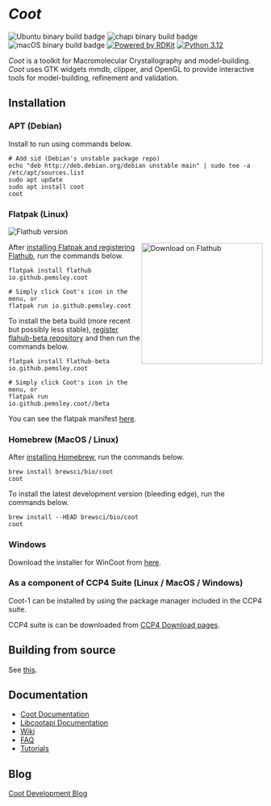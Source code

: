 # *Coot*

![Ubuntu binary build badge](https://github.com/pemsley/coot/actions/workflows/build-coot-ubuntu.yml/badge.svg)
![chapi binary build badge](https://github.com/pemsley/coot/actions/workflows/build-libcootapi-ubuntu.yml/badge.svg)
![macOS binary build badge](https://github.com/pemsley/coot/actions/workflows/build-coot-macos.yml/badge.svg)
[![Powered by RDKit](https://img.shields.io/badge/Powered%20by-RDKit-3838ff.svg?logo=data:image/png;base64,iVBORw0KGgoAAAANSUhEUgAAABAAAAAQBAMAAADt3eJSAAAABGdBTUEAALGPC/xhBQAAACBjSFJNAAB6JgAAgIQAAPoAAACA6AAAdTAAAOpgAAA6mAAAF3CculE8AAAAFVBMVEXc3NwUFP8UPP9kZP+MjP+0tP////9ZXZotAAAAAXRSTlMAQObYZgAAAAFiS0dEBmFmuH0AAAAHdElNRQfmAwsPGi+MyC9RAAAAQElEQVQI12NgQABGQUEBMENISUkRLKBsbGwEEhIyBgJFsICLC0iIUdnExcUZwnANQWfApKCK4doRBsKtQFgKAQC5Ww1JEHSEkAAAACV0RVh0ZGF0ZTpjcmVhdGUAMjAyMi0wMy0xMVQxNToyNjo0NyswMDowMDzr2J4AAAAldEVYdGRhdGU6bW9kaWZ5ADIwMjItMDMtMTFUMTU6MjY6NDcrMDA6MDBNtmAiAAAAAElFTkSuQmCC)](https://www.rdkit.org/)
[![Python 3.12](https://img.shields.io/badge/python-3.12-blue.svg)](https://www.python.org/downloads/release/python-3129/)

*Coot* is a toolkit for Macromolecular Crystallography and
model-building.  *Coot* uses GTK widgets
mmdb, clipper, and OpenGL to provide interactive tools for model-building,
refinement and validation.

## Installation

### APT (Debian)

Install to run using commands below.

```shell
# Add sid (Debian's unstable package repo)
echo "deb http://deb.debian.org/debian unstable main" | sudo tee -a /etc/apt/sources.list
sudo apt update
sudo apt install coot
coot
```

### Flatpak (Linux)

![Flathub version](https://img.shields.io/flathub/v/io.github.pemsley.coot.svg?logo=flatpak&logoColor=white&color=blue&style=flat)

<div>
  <a href="https://flathub.org/apps/io.github.pemsley.coot">
    <img width='240' alt='Download on Flathub' src='https://dl.flathub.org/assets/badges/flathub-badge-en.svg' align="right"/>
  </a>
</div>

After [installing Flatpak and registering Flathub](https://flatpak.org/setup/), run the commands below.

```shell
flatpak install flathub io.github.pemsley.coot

# Simply click Coot's icon in the menu, or
flatpak run io.github.pemsley.coot
```

To install the beta build (more recent but possibly less stable), [register flahub-beta repository](https://github.com/flathub/io.github.pemsley.coot?tab=readme-ov-file#beta-build) and then run the commands below.

```shell
flatpak install flathub-beta io.github.pemsley.coot

# Simply click Coot's icon in the menu, or
flatpak run io.github.pemsley.coot//beta
```

You can see the flatpak manifest [here](https://github.com/flathub/io.github.pemsley.coot).

### Homebrew (MacOS / Linux)

After [installing Homebrew](https://brew.sh/), run the commands below.

```shell
brew install brewsci/bio/coot
coot
```

To install the latest development version (bleeding edge), run the commands below.

```shell
brew install --HEAD brewsci/bio/coot
coot
```

### Windows

Download the installer for WinCoot from [here](https://bernhardcl.github.io/coot/wincoot-download.html).

### As a component of CCP4 Suite (Linux / MacOS / Windows)

Coot-1 can be installed by using the package manager included in the CCP4 suite.

CCP4 suite is can be downloaded from [CCP4 Download pages](https://www.ccp4.ac.uk/download/).

## Building from source

See [this](https://www2.mrc-lmb.cam.ac.uk/personal/pemsley/coot/web/build-install-coot-from-scratch.html).

## Documentation

- [Coot Documentation](https://www2.mrc-lmb.cam.ac.uk/personal/pemsley/coot/web/docs/index.html)
- [Libcootapi Documentation](https://www2.mrc-lmb.cam.ac.uk/personal/pemsley/coot/docs/api/html/)
- [Wiki](https://wiki.uni-konstanz.de/ccp4/index.php/COOT)
- [FAQ](https://www2.mrc-lmb.cam.ac.uk/personal/pemsley/coot/docs/coot-faq.html)
- [Tutorials](https://www2.mrc-lmb.cam.ac.uk/personal/pemsley/coot/web/docs/tutorials/index.html)

## Blog

[Coot Development Blog](https://pemsley.github.io/coot/ "Coot Development Blog")
